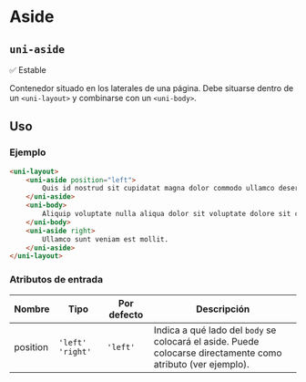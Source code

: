 Aside
===================
`uni-aside`
---
:white_check_mark: Estable

Contenedor situado en los laterales de una página. Debe situarse dentro de un `<uni-layout>` y combinarse con un `<uni-body>`.

## Uso

### Ejemplo

```html
<uni-layout>
    <uni-aside position="left">
        Quis id nostrud sit cupidatat magna dolor commodo ullamco deserunt id est laboris pariatur. 
    </uni-aside>
    <uni-body>
        Aliquip voluptate nulla aliqua dolor sit voluptate dolore sit culpa voluptate commodo. In dolor excepteur id incididunt officia do reprehenderit in. Consequat mollit non amet cupidatat velit voluptate velit cillum eu ad.
    </uni-body>
    <uni-aside right>
        Ullamco sunt veniam est mollit.
    </uni-aside>
</uni-layout>
```

### Atributos de entrada

| Nombre      | Tipo               | Por defecto | Descripción 
| ----------- | ------------------ | ----------- | -----------
| position    | `'left' 'right'`   | `'left'`    | Indica a qué lado del `body` se colocará el aside. Puede colocarse directamente como atributo (ver ejemplo).